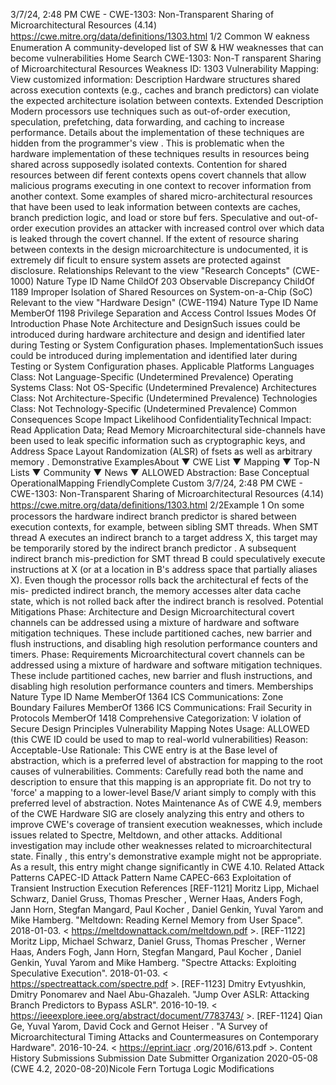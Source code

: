 3/7/24, 2:48 PM CWE - CWE-1303: Non-Transparent Sharing of Microarchitectural Resources (4.14)
https://cwe.mitre.org/data/deﬁnitions/1303.html 1/2
Common W eakness Enumeration
A community-developed list of SW & HW weaknesses that can become
vulnerabilities
Home Search
CWE-1303: Non-T ransparent Sharing of Microarchitectural Resources
Weakness ID: 1303
Vulnerability Mapping: 
View customized information:
 Description
Hardware structures shared across execution contexts (e.g., caches and branch predictors) can violate the expected architecture
isolation between contexts.
 Extended Description
Modern processors use techniques such as out-of-order execution, speculation, prefetching, data forwarding, and caching to increase
performance. Details about the implementation of these techniques are hidden from the programmer's view . This is problematic when
the hardware implementation of these techniques results in resources being shared across supposedly isolated contexts. Contention
for shared resources between dif ferent contexts opens covert channels that allow malicious programs executing in one context to
recover information from another context.
Some examples of shared micro-architectural resources that have been used to leak information between contexts are caches,
branch prediction logic, and load or store buf fers. Speculative and out-of-order execution provides an attacker with increased control
over which data is leaked through the covert channel.
If the extent of resource sharing between contexts in the design microarchitecture is undocumented, it is extremely dif ficult to ensure
system assets are protected against disclosure.
 Relationships
 Relevant to the view "Research Concepts" (CWE-1000)
Nature Type ID Name
ChildOf 203 Observable Discrepancy
ChildOf 1189 Improper Isolation of Shared Resources on System-on-a-Chip (SoC)
 Relevant to the view "Hardware Design" (CWE-1194)
Nature Type ID Name
MemberOf 1198 Privilege Separation and Access Control Issues
 Modes Of Introduction
Phase Note
Architecture and DesignSuch issues could be introduced during hardware architecture and design and identified later during
Testing or System Configuration phases.
ImplementationSuch issues could be introduced during implementation and identified later during Testing or System
Configuration phases.
 Applicable Platforms
Languages
Class: Not Language-Specific (Undetermined Prevalence)
Operating Systems
Class: Not OS-Specific (Undetermined Prevalence)
Architectures
Class: Not Architecture-Specific (Undetermined Prevalence)
Technologies
Class: Not Technology-Specific (Undetermined Prevalence)
 Common Consequences
Scope Impact Likelihood
ConfidentialityTechnical Impact: Read Application Data; Read Memory
Microarchitectural side-channels have been used to leak specific information such as cryptographic
keys, and Address Space Layout Randomization (ALSR) of fsets as well as arbitrary memory .
 Demonstrative ExamplesAbout ▼ CWE List ▼ Mapping ▼ Top-N Lists ▼ Community ▼ News ▼
ALLOWED
Abstraction: Base
Conceptual OperationalMapping
FriendlyComplete Custom
3/7/24, 2:48 PM CWE - CWE-1303: Non-Transparent Sharing of Microarchitectural Resources (4.14)
https://cwe.mitre.org/data/deﬁnitions/1303.html 2/2Example 1
On some processors the hardware indirect branch predictor is shared between execution contexts, for example, between sibling SMT
threads. When SMT thread A executes an indirect branch to a target address X, this target may be temporarily stored by the indirect
branch predictor . A subsequent indirect branch mis-prediction for SMT thread B could speculatively execute instructions at X (or at a
location in B's address space that partially aliases X). Even though the processor rolls back the architectural ef fects of the mis-
predicted indirect branch, the memory accesses alter data cache state, which is not rolled back after the indirect branch is resolved.
 Potential Mitigations
Phase: Architecture and Design
Microarchitectural covert channels can be addressed using a mixture of hardware and software mitigation techniques. These
include partitioned caches, new barrier and flush instructions, and disabling high resolution performance counters and timers.
Phase: Requirements
Microarchitectural covert channels can be addressed using a mixture of hardware and software mitigation techniques. These
include partitioned caches, new barrier and flush instructions, and disabling high resolution performance counters and timers.
 Memberships
Nature Type ID Name
MemberOf 1364 ICS Communications: Zone Boundary Failures
MemberOf 1366 ICS Communications: Frail Security in Protocols
MemberOf 1418 Comprehensive Categorization: V iolation of Secure Design Principles
 Vulnerability Mapping Notes
Usage: ALLOWED (this CWE ID could be used to map to real-world vulnerabilities)
Reason: Acceptable-Use
Rationale:
This CWE entry is at the Base level of abstraction, which is a preferred level of abstraction for mapping to the root causes of
vulnerabilities.
Comments:
Carefully read both the name and description to ensure that this mapping is an appropriate fit. Do not try to 'force' a mapping to a
lower-level Base/V ariant simply to comply with this preferred level of abstraction.
 Notes
Maintenance
As of CWE 4.9, members of the CWE Hardware SIG are closely analyzing this entry and others to improve CWE's coverage of
transient execution weaknesses, which include issues related to Spectre, Meltdown, and other attacks. Additional investigation may
include other weaknesses related to microarchitectural state. Finally , this entry's demonstrative example might not be appropriate.
As a result, this entry might change significantly in CWE 4.10.
 Related Attack Patterns
CAPEC-ID Attack Pattern Name
CAPEC-663 Exploitation of Transient Instruction Execution
 References
[REF-1121] Moritz Lipp, Michael Schwarz, Daniel Gruss, Thomas Prescher , Werner Haas, Anders Fogh, Jann Horn, Stegfan
Mangard, Paul Kocher , Daniel Genkin, Yuval Yarom and Mike Hamberg. "Meltdown: Reading Kernel Memory from User Space".
2018-01-03. < https://meltdownattack.com/meltdown.pdf >.
[REF-1122] Moritz Lipp, Michael Schwarz, Daniel Gruss, Thomas Prescher , Werner Haas, Anders Fogh, Jann Horn, Stegfan
Mangard, Paul Kocher , Daniel Genkin, Yuval Yarom and Mike Hamberg. "Spectre Attacks: Exploiting Speculative Execution".
2018-01-03. < https://spectreattack.com/spectre.pdf >.
[REF-1123] Dmitry Evtyushkin, Dmitry Ponomarev and Nael Abu-Ghazaleh. "Jump Over ASLR: Attacking Branch Predictors to
Bypass ASLR". 2016-10-19. < https://ieeexplore.ieee.org/abstract/document/7783743/ >.
[REF-1124] Qian Ge, Yuval Yarom, David Cock and Gernot Heiser . "A Survey of Microarchitectural Timing Attacks and
Countermeasures on Contemporary Hardware". 2016-10-24. < https://eprint.iacr .org/2016/613.pdf >.
 Content History
 Submissions
Submission Date Submitter Organization
2020-05-08
(CWE 4.2, 2020-08-20)Nicole Fern Tortuga Logic
 Modifications
